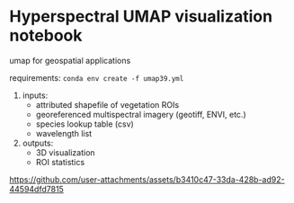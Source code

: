 # Hyperspectral UMAP visualization notebook
umap for geospatial applications

requirements: 
`conda env create -f umap39.yml`

1. inputs:
   - attributed shapefile of vegetation ROIs
   - georeferenced multispectral imagery (geotiff, ENVI, etc.)
   - species lookup table (csv)
   - wavelength list
2. outputs:
   - 3D visualization
   - ROI statistics

https://github.com/user-attachments/assets/b3410c47-33da-428b-ad92-44594dfd7815

